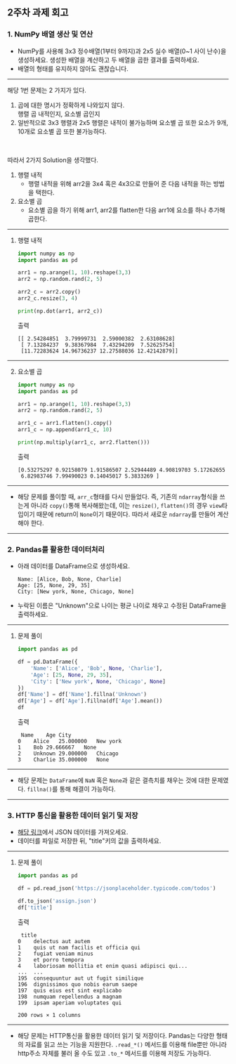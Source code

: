 ## 2주차 과제 회고
### 1. NumPy 배열 생산 및 연산
- NumPy를 사용해 3x3 정수배열(1부터 9까지)과 2x5 실수 배열(0~1 사이 난수)을 생성하세요. 생성한 배열을 계산하고 두 배열을 곱한 결과를 출력하세요.
- 배열의 형태를 유지하지 않아도 괜찮습니다.
---
해당 1번 문제는 2 가지가 있다.</br>
1. 곱에 대한 명시가 정확하게 나와있지 않다.</br>
행렬 곱 내적인지, 요소별 곱인지
2. 일반적으로 3x3 행렬과 2x5 행렬은 내적이 불가능하며 요소별 곱 또한 요소가 9개, 10개로 요소별 곱 또한 불가능하다.</br>
</br>

따라서 2가지 Solution을 생각했다.
1. 행렬 내적
   - 행렬 내적을 위해 arr2을 3x4 혹은 4x3으로 만들어 준 다음 내적을 하는 방법을 택한다.
2. 요소별 곱
   - 요소별 곱을 하기 위해 arr1, arr2를 flatten한 다음 arr1에 요소를 하나 추가해 곱한다.
---
1. 행렬 내적
   ```python
   import numpy as np
   import pandas as pd

   arr1 = np.arange(1, 10).reshape(3,3)
   arr2 = np.random.rand(2, 5)

   arr2_c = arr2.copy()
   arr2_c.resize(3, 4)

   print(np.dot(arr1, arr2_c))
   ```
   출력
   ```
   [[ 2.54284851  3.79999731  2.59000382  2.63108628]
    [ 7.13284237  9.38367984  7.43294209  7.52625754]
    [11.72283624 14.96736237 12.27588036 12.42142879]]
   ```
---
2. 요소별 곱
   ```python
   import numpy as np
   import pandas as pd

   arr1 = np.arange(1, 10).reshape(3,3)
   arr2 = np.random.rand(2, 5)

   arr1_c = arr1.flatten().copy()
   arr1_c = np.append(arr1_c, 10)

   print(np.multiply(arr1_c, arr2.flatten()))
   ```
   출력
   ```
   [0.53275297 0.92158079 1.91586507 2.52944489 4.90819703 5.17262655
    6.82983746 7.99490023 0.14045017 5.3833269 ]
   ```
---
- 해당 문제를 풀이할 때, `arr_c`형태를 다시 만들었다. 즉, 기존의 `ndarray`형식을 쓰는게 아니라 `copy()`통해 복사해왔는데, 이는 `resize()`, `flatten()`의 경우 `view`타입이기 때문에 return이 `None`이기 때문이다. 따라서 새로운 `ndarray`를 만들어 계산해야 한다.

---
### 2. Pandas를 활용한 데이터처리
- 아래 데이터를 DataFrame으로 생성하세요.
  ```
  Name: [Alice, Bob, None, Charlie]
  Age: [25, None, 29, 35]
  City: [New york, None, Chicago, None]
  ```
- 누락된 이름은 "Unknown"으로 나이는 평균 나이로 채우고 수정된 DataFrame을 출력하세요.
---
1. 문제 풀이
   ```python
   import pandas as pd

   df = pd.DataFrame({
       'Name': ['Alice', 'Bob', None, 'Charlie'],
       'Age': [25, None, 29, 35],
       'City': ['New york', None, 'Chicago', None]
   })
   df['Name'] = df['Name'].fillna('Unknown')
   df['Age'] = df['Age'].fillna(df['Age'].mean())
   df
   ```
   출력
   ```
   	Name	Age	City
   0	Alice	25.000000	New york
   1	Bob	29.666667	None
   2	Unknown	29.000000	Chicago
   3	Charlie	35.000000	None
   ```
---
- 해당 문제는 `DataFrame`에 `NaN` 혹은 `None`과 같은 결측치를 채우는 것에 대한 문제였다. `fillna()`를 통해 해결이 가능하다.

---
### 3. HTTP 통신을 활용한 데이터 읽기 및 저장
- [해당 링크](https://jsonplaceholder.typicode.com/todos)에서 JSON 데이터를 가져오세요.
- 데이터를 파일로 저장한 뒤, "title"키의 값을 출력하세요.
---
1. 문제 풀이
   ```python
   import pandas as pd

   df = pd.read_json('https://jsonplaceholder.typicode.com/todos')

   df.to_json('assign.json')
   df['title']
   ```
   출력
   ```
   	title
   0	delectus aut autem
   1	quis ut nam facilis et officia qui
   2	fugiat veniam minus
   3	et porro tempora
   4	laboriosam mollitia et enim quasi adipisci qui...
   ...	...
   195	consequuntur aut ut fugit similique
   196	dignissimos quo nobis earum saepe
   197	quis eius est sint explicabo
   198	numquam repellendus a magnam
   199	ipsam aperiam voluptates qui

   200 rows × 1 columns
   ```
---
- 해당 문제는 HTTP통신을 활용한 데이터 읽기 및 저장이다. Pandas는 다양한 형태의 자료를 읽고 쓰는 기능을 지원한다. `.read_*()` 메서드를 이용해 file뿐만 아니라 http주소 자체를 불러 올 수도 있고 `.to_*` 메서드를 이용해 저장도 가능하다.

